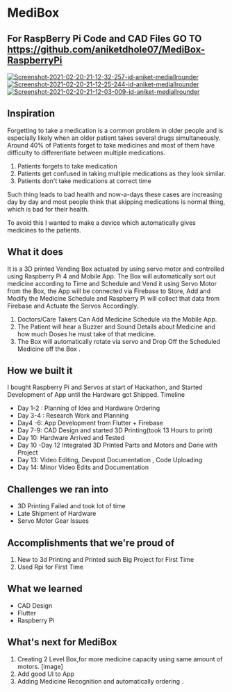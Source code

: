 # MediBox
## For RaspBerry Pi Code and CAD Files GO TO https://github.com/aniketdhole07/MediBox-RaspberryPi

<a href="https://ibb.co/GPHXDfj"><img src="https://i.ibb.co/q1Jz8Lw/Screenshot-2021-02-20-21-12-32-257-id-aniket-mediallrounder.jpg" alt="Screenshot-2021-02-20-21-12-32-257-id-aniket-mediallrounder" border="0"></a>
<a href="https://ibb.co/7p9vdQ8"><img src="https://i.ibb.co/QH593kz/Screenshot-2021-02-20-21-12-25-244-id-aniket-mediallrounder.jpg" alt="Screenshot-2021-02-20-21-12-25-244-id-aniket-mediallrounder" border="0"></a>
<a href="https://ibb.co/Ctt4kqm"><img src="https://i.ibb.co/GJJGKXn/Screenshot-2021-02-20-21-12-03-009-id-aniket-mediallrounder.jpg" alt="Screenshot-2021-02-20-21-12-03-009-id-aniket-mediallrounder" border="0"></a>

## Inspiration
Forgetting to take a medication is a common problem in older people and is especially likely when an older patient takes several drugs simultaneously. Around 40% of Patients forget to take medicines and most of them have difficulty to differentiate between multiple medications.

1. Patients forgets to take medication
2. Patients get confused in taking multiple medications as they look similar.
3. Patients don't take medications at correct time

Such thing leads to bad health and now-a-days these cases are increasing day by day and most people think that skipping medications is normal thing, which is bad for their health.

To avoid this I wanted to make a device which automatically gives medicines to the patients.

## What it does
It is a 3D printed Vending Box actuated by using servo motor and controlled using Raspberry Pi 4 and Mobile App. The Box will automatically sort out medicine according to Time and Schedule and Vend it using Servo Motor from the Box, the App will be connected via Firebase to Store, Add and Modify the Medicine Schedule and Raspberry Pi will collect that data from Firebase and Actuate the Servos Accordingly.

1. Doctors/Care Takers Can Add Medicine Schedule via the Mobile App.
2. The Patient will hear a Buzzer and Sound Details about Medicine and how much Doses he must take of that medicine.
3. The Box will automatically rotate via servo and Drop Off the Scheduled Medicine off the Box . 

## How we built it
I bought Raspberry Pi and Servos at start of Hackathon, and Started Development of App until the Hardware got Shipped.
Timeline
* Day 1-2  : Planning of Idea and Hardware Ordering
* Day 3-4 : Research Work and Planning
* Day4 -6: App Development from Flutter + Firebase
* Day 7-9: CAD Design and started 3D Printing(took 13 Hours to print)
* Day 10: Hardware Arrived and Tested
* Day 10 -Day 12 Integrated 3D Printed Parts and Motors and Done with Project
* Day 13: Video Editing, Devpost Documentation , Code Uploading
* Day 14: Minor Video Edits and Documentation

## Challenges we ran into
* 3D Printing Failed and took lot of time
* Late Shipment of Hardware
* Servo Motor Gear Issues

## Accomplishments that we're proud of
1. New to 3d Printing and Printed such Big Project for First Time
2. Used Rpi for First Time

## What we learned
* CAD Design
* Flutter
* Raspberry Pi

## What's next for MediBox
1. Creating 2 Level Box,for more medicine capacity using same amount of motors. [image]
2. Add good UI to App
3. Adding Medicine Recognition and automatically ordering .
